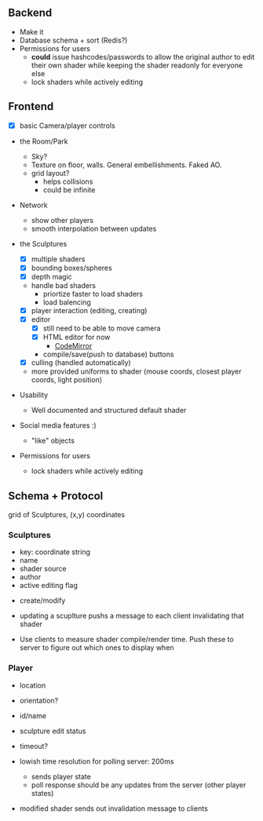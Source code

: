 
## Backend
- Make it
- Database schema + sort (Redis?)
- Permissions for users
	- __could__ issue hashcodes/passwords to allow the original author to edit their own shader while keeping the shader readonly for everyone else
	- lock shaders while actively editing

## Frontend
- [x] basic Camera/player controls
- the Room/Park
	- Sky?
	- Texture on floor, walls. General embellishments. Faked AO.
	- grid layout?
		 - helps collisions
		 - could be infinite
- Network
	- show other players
	- smooth interpolation between updates
- the Sculptures
	- [x] multiple shaders  
	- [x] bounding boxes/spheres
	- [x] depth magic
	- handle bad shaders
		- priortize faster to load shaders
		- load balencing
	- [x] player interaction (editing, creating)
	- [x] editor
		- [x] still need to be able to move camera
		- [x] HTML editor for now
			- [CodeMirror](http://codemirror.net)
		- compile/save(push to database) buttons
	- [x] culling (handled automatically)
	- more provided uniforms to shader (mouse coords, closest player coords, light position)
- Usability
	- Well documented and structured default shader
	
- Social media features  :)
	- "like" objects

- Permissions for users
	- lock shaders while actively editing


## Schema + Protocol

grid of Sculptures, (x,y) coordinates

### Sculptures
- key: coordinate string
- name
- shader source
- author
- active editing flag
+ create/modify
* updating a scuplture pushs a message to each client invalidating that shader
- Use clients to measure shader compile/render time. Push these to server to figure out which ones to display when

### Player
- location 
- orientation?
- id/name
- sculpture edit status
- timeout?

- lowish time resolution for polling server: 200ms
	- sends player state
	- poll response should be any updates from the server (other player states)
- modified shader sends out invalidation message to clients
